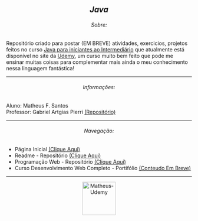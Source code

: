 <section align="center">
  <h1><em>Java</em></h1>
</section>

<section>
  <h6 align="center">Sobre:</h6>
  <p>Repositório criado para postar (EM BREVE) atividades, exercicios, projetos feitos no curso <a href="https://www.udemy.com/course/curso-de-programacao-java-para-iniciantes-ao-intermediario/" target="_blank">Java para iniciantes ao Intermediário</a> que atualmente está disponível no site da <a href="https://www.udemy.com/" target="_blank">Udemy</a>, um curso muito bem feito que pode me ensinar muitas coisas para complementar mais ainda o meu conhecimento nessa linguagem fantástica!</p>
</section>

<hr>

<section>
  <h6 align="center">Informações:</h6>
  <p>
    Aluno: Matheus F. Santos<br>
    Professor: Gabriel Artgias Pierri <a href="https://github.com/gaplogan?tab=repositories" target="_blank">(Repositório)</a>
  </p>
</section>

<hr>

<section>
  <h6 align="center">Navegação:</h6>
  <nav>
    <ul>
      <li>Página Inicial <a href="https://github.com/Matheus-FSantos" target="_blank">(Clique Aqui)</a></li>
      <li>Readme - Repositório <a href="https://github.com/Matheus-FSantos/Matheus-FSantos" target="_blank">(Clique Aqui)</a></li>
      <li>Programação Web - Repositório <a href="https://github.com/Matheus-FSantos/SENAC-PWA107-1142496616-Matheus" target="_blank">(Clique Aqui)</a></li>
      <li>Curso Desenvolvimento Web Completo - Portifólio <a href="https://github.com/Matheus-FSantos/curso-desenvolvimeto-web-completo-udemy/" targer="_blank">(Conteudo Em Breve)</a></li>
    </ul>
  </nav>
<section> 

<hr>

<section align="center">
  <a href="https://www.udemy.com/" target="_blank">
    <img alt="Matheus-Udemy" height="auto" width="90" src="https://logosmarcas.net/wp-content/uploads/2021/11/Udemy-Logo.png">
  </a>
</section>
